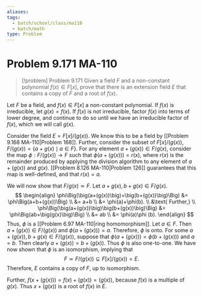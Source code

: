 ```yaml
---
aliases: 
tags:
  - batch/school/class/ma110
  - batch/math
type: Problem
---
```

# Problem 9.171 MA-110

> [!problem] Problem 9.171
> Given a field $F$ and a non-constant polynomial $f(x) \in F[x]$, prove that there is an extension field $E$ that contains a copy of $F$ and a root of $f(x)$.

Let $F$ be a field, and $f(x) \in F[x]$ a non-constant polynomial. If $f(x)$ is irreducible, let $g(x)=f(x)$. If $f(x)$ is not irreducible, factor $f(x)$ into terms of lower degree, and continue to do so until we have an irreducible factor of $f(x)$, which we will call $g(x)$.

Consider the field $E=F[x]/(g(x))$. We know this to be a field by [[Problem 9.168 MA-110|Problem 168]]. Further, consider the subset of $F[x]/(g(x))$, $F/(g(x))=\{ a + g(x)\mid a \in F \}$. For any element $a +(g(x)) \in F/g(x)$, consider the map $\phi:F/(g(x))\longrightarrow F$ such that $\phi(a+(g(x)))=r(x)$, where $r(x)$ is the remainder produced by applying the division algorithm to any element of $a+(g(x))$ and $g(x)$. [[Problem 8.126 MA-110|Problem 126]] guarantees that this map is well-defined, and that $r(x)=a$.

We will now show that $F/g(x)\simeq F$. Let $a+g(x), b+g(x) \in F/g(x)$.
$$
\begin{align}
\phi\Big(\big(a+(g(x))\big)+\big(b+(g(x))\big)\Big) &= \phi\Big(a+b+(g(x))\Big) \\
&= a+b \\
&= \phi(a)+\phi(b). \\
&\text{ Further,} \\
\phi\Big(\big(a+(g(x))\big)\big(b+(g(x))\big)\Big) &= \phi\Big(ab+\big(g(x)\big)\Big) \\
&= ab \\
&= \phi(a)\phi (b).
\end{align}
$$
Thus, $\phi$ is a [[Problem 6.97 MA-110|ring homomorphism]]. Let $a \in F$. Then $a+(g(x)) \in F/(g(x))$ and $\phi(a+(g(x)))=a$. Therefore, $\phi$ is onto. For some $a+(g(x)),b+g(x) \in F/(g(x))$, suppose that $\phi(a+(g(x)))=\phi(b+(g(x)))$ and $a=b$. Then clearly $a+(g(x))=b+(g(x))$. Thus $\phi$ is also one-to-one. We have now shown that $\phi$ is an isomorphism, implying that
$$
F\simeq F/(g(x))\subseteq F[x]/(g(x))=E.
$$
Therefore, $E$ contains a copy of $F$, up to isomorphism.

Further, $f(x+(g(x)))=f(x)+(g(x))=(g(x))$, because $f(x)$ is a multiple of $g(x)$. Thus $x+(g(x))$ is a root of $f(x)$ in $E$.
